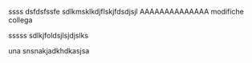 ssss
dsfdsfssfe
sdlkmsklkdjflskjfdsdjsjl
AAAAAAAAAAAAAA
modifiche collega 


sssss
sdlkjfoldsjlsjdjslks

una  snsnakjadkhdkasjsa

